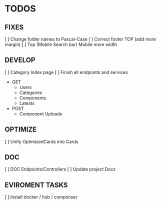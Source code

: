 # TODOS

## FIXES
[ ] Change folder names to Pascal-Case
[ ] Correct footer TOP (add more margin)
[ ] Top (Mobile Search bar) Mobile more width

## DEVELOP
[ ] Category Index page
[ ] Finish all endpoints and services
- GET
    - Users
    - Categories
    - Components
    - Latests
- POST
    - Component Uploads

## OPTIMIZE
[ ] Unify OptimizedCards into Cards


## DOC
[ ] DOC Endpoints/Controllers
[ ] Update project Docs


## EVIROMENT TASKS
[ ] Install docker / hub / componser 